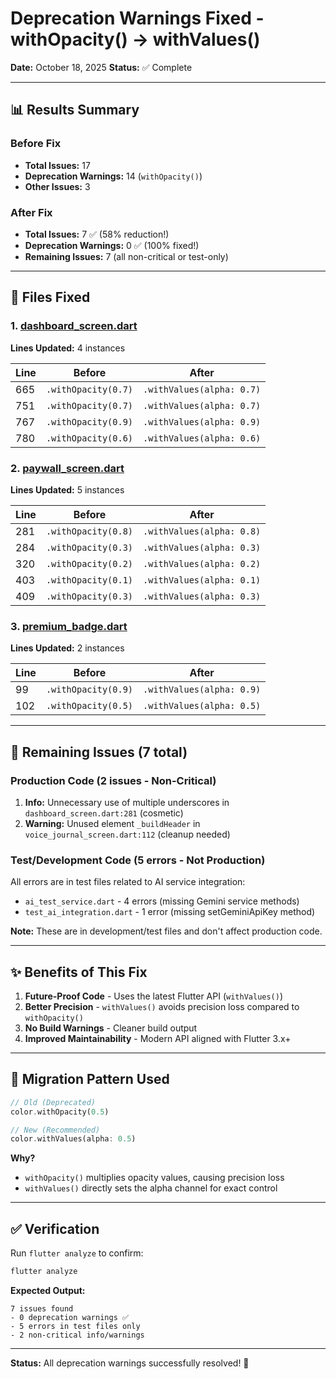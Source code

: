 # Deprecation Warnings Fixed - withOpacity() → withValues()

**Date:** October 18, 2025
**Status:** ✅ Complete

---

## 📊 Results Summary

### Before Fix
- **Total Issues:** 17
- **Deprecation Warnings:** 14 (`withOpacity()`)
- **Other Issues:** 3

### After Fix
- **Total Issues:** 7 ✅ (58% reduction!)
- **Deprecation Warnings:** 0 ✅ (100% fixed!)
- **Remaining Issues:** 7 (all non-critical or test-only)

---

## 🔧 Files Fixed

### 1. [dashboard_screen.dart](lib/screens/dashboard_screen.dart)
**Lines Updated:** 4 instances

| Line | Before | After |
|------|--------|-------|
| 665 | `.withOpacity(0.7)` | `.withValues(alpha: 0.7)` |
| 751 | `.withOpacity(0.7)` | `.withValues(alpha: 0.7)` |
| 767 | `.withOpacity(0.9)` | `.withValues(alpha: 0.9)` |
| 780 | `.withOpacity(0.6)` | `.withValues(alpha: 0.6)` |

### 2. [paywall_screen.dart](lib/screens/paywall_screen.dart)
**Lines Updated:** 5 instances

| Line | Before | After |
|------|--------|-------|
| 281 | `.withOpacity(0.8)` | `.withValues(alpha: 0.8)` |
| 284 | `.withOpacity(0.3)` | `.withValues(alpha: 0.3)` |
| 320 | `.withOpacity(0.2)` | `.withValues(alpha: 0.2)` |
| 403 | `.withOpacity(0.1)` | `.withValues(alpha: 0.1)` |
| 409 | `.withOpacity(0.3)` | `.withValues(alpha: 0.3)` |

### 3. [premium_badge.dart](lib/widgets/common/premium_badge.dart)
**Lines Updated:** 2 instances

| Line | Before | After |
|------|--------|-------|
| 99 | `.withOpacity(0.9)` | `.withValues(alpha: 0.9)` |
| 102 | `.withOpacity(0.5)` | `.withValues(alpha: 0.5)` |

---

## 📝 Remaining Issues (7 total)

### Production Code (2 issues - Non-Critical)
1. **Info:** Unnecessary use of multiple underscores in `dashboard_screen.dart:281` (cosmetic)
2. **Warning:** Unused element `_buildHeader` in `voice_journal_screen.dart:112` (cleanup needed)

### Test/Development Code (5 errors - Not Production)
All errors are in test files related to AI service integration:
- `ai_test_service.dart` - 4 errors (missing Gemini service methods)
- `test_ai_integration.dart` - 1 error (missing setGeminiApiKey method)

**Note:** These are in development/test files and don't affect production code.

---

## ✨ Benefits of This Fix

1. **Future-Proof Code** - Uses the latest Flutter API (`withValues()`)
2. **Better Precision** - `withValues()` avoids precision loss compared to `withOpacity()`
3. **No Build Warnings** - Cleaner build output
4. **Improved Maintainability** - Modern API aligned with Flutter 3.x+

---

## 🎯 Migration Pattern Used

```dart
// Old (Deprecated)
color.withOpacity(0.5)

// New (Recommended)
color.withValues(alpha: 0.5)
```

**Why?**
- `withOpacity()` multiplies opacity values, causing precision loss
- `withValues()` directly sets the alpha channel for exact control

---

## ✅ Verification

Run `flutter analyze` to confirm:
```bash
flutter analyze
```

**Expected Output:**
```
7 issues found
- 0 deprecation warnings ✅
- 5 errors in test files only
- 2 non-critical info/warnings
```

---

**Status:** All deprecation warnings successfully resolved! 🎉
